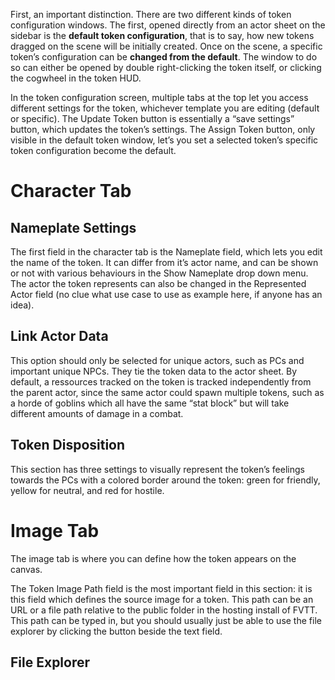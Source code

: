 First, an important distinction. There are two different kinds of token configuration windows. The first, opened directly from an actor sheet on the sidebar is the **default token configuration**, that is to say, how new tokens dragged on the scene will be initially created. Once on the scene, a specific token’s configuration can be **changed from the default**. The window to do so can either be opened by double right-clicking the token itself, or clicking the cogwheel in the token HUD.

In the token configuration screen, multiple tabs at the top let you access different settings for the token, whichever template you are editing (default or specific). The Update Token button is essentially a “save settings” button, which updates the token’s settings. The Assign Token button, only visible in the default token window, let’s you set a selected token’s specific token configuration become the default.

# Character Tab
## Nameplate Settings
The first field in the character tab is the Nameplate field, which lets you edit the name of the token. It can differ from it’s actor name, and can be shown or not with various behaviours in the Show Nameplate drop down menu. The actor the token represents can also be changed in the Represented Actor field (no clue what use case to use as example here, if anyone has an idea).

## Link Actor Data
This option should only be selected for unique actors, such as PCs and important unique NPCs. They tie the token data to the actor sheet. By default, a ressources tracked on the token is tracked independently from the parent actor, since the same actor could spawn multiple tokens, such as a horde of goblins which all have the same “stat block” but will take different amounts of damage in a combat.

## Token Disposition
This section has three settings to visually represent the token’s feelings towards the PCs with a colored border around the token: green for friendly, yellow for neutral, and red for hostile.

# Image Tab
The image tab is where you can define how the token appears on the canvas.

The Token Image Path field is the most important field in this section: it is this field which defines the source image for a token. This path can be an URL or a file path relative to the public folder in the hosting install of FVTT. This path can be typed in, but you should usually just be able to use the file explorer by clicking the button beside the text field.

## File Explorer